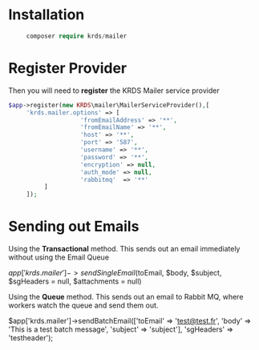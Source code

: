 # Installation

```php
     composer require krds/mailer
```

# Register Provider

Then you will need to  **register** the KRDS Mailer service provider

```php
$app->register(new KRDS\mailer\MailerServiceProvider(),[
     'krds.mailer.options' => [
                    'fromEmailAddress' => '**',
                    'fromEmailName' => '**',
                    'host' => '**',
                    'port' => '587',
                    'username' => '**',
                    'password' => '**',
                    'encryption' => null,
                    'auth_mode' => null,
                    'rabbitmq'  => '**'
          ]
     ]);
```

# Sending out Emails

Using the **Transactional** method. This sends out an email immediately without using the Email Queue

$app['krds.mailer']->sendSingleEmail($toEmail, $body, $subject,  $sgHeaders = null, $attachments = null)

Using the **Queue** method. This sends out an email to Rabbit MQ, where workers watch the queue and send them out. 

$app['krds.mailer']->sendBatchEmail(['toEmail' => 'test@test.fr', 'body' => 'This is a test  batch message', 'subject' => 'subject'], 'sgHeaders' => 'testheader');



 
